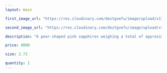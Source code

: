 ```yaml
---
layout: main

first_image_url: "https://res.cloudinary.com/deztgvefu/image/upload/v1733806118/forget-me-not-collection/charms/forget_me_not_charm_diamond_and_pink_sapphire_cmpsprfflrfmn_e-1_f3fwf3.avif"

second_image_url: "https://res.cloudinary.com/deztgvefu/image/upload/v1733806120/forget-me-not-collection/charms/forget_me_not_charm_diamond_and_pink_sapphire_cmpsprfflrfmn_e-2_xteknd.avif"

description: "6 pear-shaped pink sapphires weighing a total of approximately 0.84 carats and 1 round brilliant diamond weighing approximately 0.03 carats, set in platinum."

price: 8000

size: 2.73

quantity: 1
---
```

